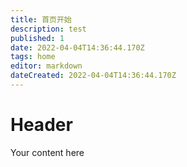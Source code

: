 ```yaml
---
title: 首页开始
description: test
published: 1
date: 2022-04-04T14:36:44.170Z
tags: home
editor: markdown
dateCreated: 2022-04-04T14:36:44.170Z
---
```


# Header
Your content here